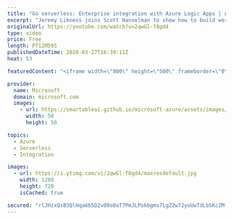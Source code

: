 ```yaml
---
title: "Go serverless: Enterprise integration with Azure Logic Apps | Azure Friday"
excerpt: "Jeremy Likness joins Scott Hanselman to show how to build workflows and integrations from the cloud across third-party services and on-premises servers using Azure Logic Apps.  1:10 - Demo  Overview - What is Azure Logic Apps? https://aka.ms/azfr/621/01  Azure Logic Apps https://aka.ms/azfr/621/02  DEV50:"
originalUrl: https://youtube.com/watch?v=2qwGl-f8gd4
type: video
price: Free
length: PT12M59S
publishedDateTime: 2020-03-27T16:39:11Z
heat: 53

featuredContent: "<iframe width=\"800\" height=\"500\" frameborder=\"0\" src=\"https://www.youtube.com/embed/2qwGl-f8gd4\" allow=\"accelerometer; autoplay; encrypted-media; gyroscope; picture-in-picture\" allowfullscreen></iframe>"

provider:
  name: Microsoft
  domain: microsoft.com
  images:
    - url: https://smartableai.github.io/microsoft-azure/assets/images/organizations/microsoft.com-50x50.jpg
      width: 50
      height: 50

topics:
  - Azure
  - Serverless
  - Integration

images:
  - url: https://i.ytimg.com/vi/2qwGl-f8gd4/maxresdefault.jpg
    width: 1280
    height: 720
    isCached: true

secured: "rlJHzxQsB3QlHqa6b5D2vO9o0aT7PmJLPokbgms7LgZ2w72yuUwTdLbSKcZMfQimnQFVkcu24V1J+iFdNHsLP9esYgh8dOepq+GfIXPD0x1qW2X8pB9qarTQc0Nm0hqbik8p6Dlp33GJscvRjrcKCX/+JO8BXbUBU4uMWGMrl3Ybc3x8gX/EO72V7szpMV8bxKbxkwu1fI99FJNwXqL6ze924bUrbGlZydAwnv/VYIqx5gJZhx9XHziKqPN6gQM4N77Cvtp4A7K7pkRKwt9pp1HgNWnVMuN303OkWEKAEU5nGEiqHJTcj8bZ3VWSYI8pcO7dmZPC7TGtR2G3MpodIrxDty+wadiIbgwAmqLBi9qquhTTnb4+jxtOTPmW5+qXxZTG7ZpW7xqOoAowucltEzCz3TBU/iuR6XEgmbfXQak=;V3pacjF2o+n0lmhDvltIOA=="
---
```


